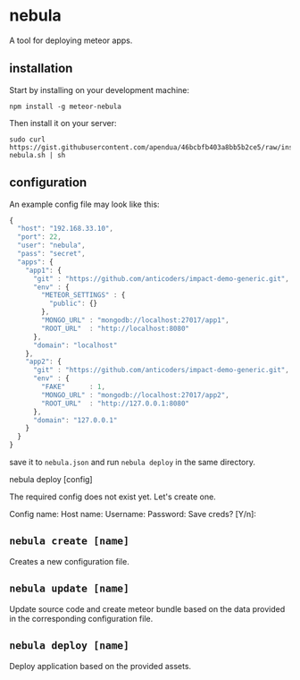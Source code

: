 nebula
======

A tool for deploying meteor apps.

installation
------------

Start by installing on your development machine:
```
npm install -g meteor-nebula
```
Then install it on your server:
```
sudo curl https://gist.githubusercontent.com/apendua/46bcbfb403a8bb5b2ce5/raw/install-nebula.sh | sh
```

configuration
-------------

An example config file may look like this:
```javascript
{
  "host": "192.168.33.10",
  "port": 22,
  "user": "nebula",
  "pass": "secret",
  "apps": {
    "app1": {
      "git" : "https://github.com/anticoders/impact-demo-generic.git",
      "env" : {
        "METEOR_SETTINGS" : {
          "public": {}
        },
        "MONGO_URL" : "mongodb://localhost:27017/app1",
        "ROOT_URL"  : "http://localhost:8080"
      },
      "domain": "localhost"
    },
    "app2": {
      "git" : "https://github.com/anticoders/impact-demo-generic.git",
      "env" : {
        "FAKE"      : 1,
        "MONGO_URL" : "mongodb://localhost:27017/app2",
        "ROOT_URL"  : "http://127.0.0.1:8080"
      },
      "domain": "127.0.0.1"
    }
  }
}

```
save it to `nebula.json` and run `nebula deploy` in the same directory.



nebula deploy [config]

The required config does not exist yet. Let's create one.

Config name:
Host name:
Username:
Password:
Save creds? [Y/n]:

## `nebula create [name]`

Creates a new configuration file.

## `nebula update [name]`

Update source code and
create meteor bundle based on the data provided
in the corresponding configuration file.

## `nebula deploy [name]`

Deploy application based on the provided assets.




